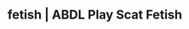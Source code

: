 ---
categories:
- Queer Kinks
- Body Positivity
- Gender-Fluid
- Ethical Porn
- Alt Aesthetic
image: /assets/images/1747714217203.jpg
layout: post
schema:
  description: Premium adult content featuring ABDL Play, Scat Fetish. High-quality
    artwork with erotic themes.
  keywords:
  - ASMR Porn
  - Real Couples
  - NSFW Art
  - ABDL Play
  - Tattooed Beauties
  - Gender-Fluid
  - Scat Fetish
  name: 1747714217203 | ABDL Play Scat Fetish
  type: VisualArtwork
seo:
  description: Featured content with exclusive Scat Fetish, ABDL Play. HD images available.
  keywords: Scat Fetish, ABDL Play
  og_image: /assets/images/1747714217203.jpg
  schema_type: VisualArtwork
tags:
- '#fetish'
- ABDL Play
- Scat Fetish
title: fetish | ABDL Play Scat Fetish
---